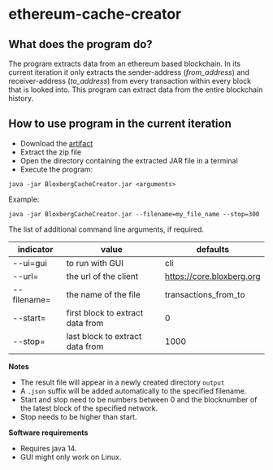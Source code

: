 # ethereum-cache-creator
## What does the program do?
The program extracts data from an ethereum based blockchain. In its current iteration it only extracts the sender-address (*from_address*) and receiver-address (*to_address*) from every transaction within every block that is looked into. This program can extract data from the entire blockchain history.
## How to use program in the current iteration
* Download the [artifact](https://github.com/internet-sicherheit/ethereum-cache-creator/actions/runs/104782193)
* Extract the zip file
* Open the directory containing the extracted JAR file in a terminal
* Execute the program:
```
java -jar BloxbergCacheCreator.jar <arguments>
```
Example:
```
java -jar BloxbergCacheCreator.jar --filename=my_file_name --stop=300
```

The list of additional command line arguments, if required.

indicator | value | defaults
----------- | ----------------- | --------------
--ui=gui      | to run with GUI | cli
--url=     | the url of the client | https://core.bloxberg.org
--filename= | the name of the file | transactions_from_to
--start=  | first block to extract data from | 0
--stop=  | last block to extract data from | 1000

**Notes**

- The result file will appear in a newly created directory `output`
- A `.json` suffix will be added automatically to the specified filename.
- Start and stop need to be numbers between 0 and the blocknumber of the latest block of the specified network.
- Stop needs to be higher than start.  

**Software requirements**

- Requires java 14.
- GUI might only work on Linux.
